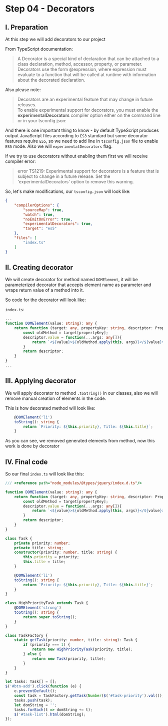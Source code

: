 # Step 04 - Decorators

## I. Preparation

At this step we will add decorators to our project

From TypeScript documentation:

> A Decorator is a special kind of declaration that can be attached to a class declaration, method, accessor, property, or parameter. Decorators use the form @expression, where expression must evaluate to a function that will be called at runtime with information about the decorated declaration.

Also please note:

> Decorators are an experimental feature that may change in future releases. <br> To enable experimental support for decorators, you must enable the **experimentalDecorators** compiler option either on the command line or in your tsconfig.json:

And there is one important thing to know - by default TypeScript produces output JavaScript files according to `ES3`
standard but some decorator features require `ES5`, so we need to add line in `tsconfig.json` file to enable `ES5` mode. 
Also we will `experimentalDecorators` flag.

If we try to use decorators without enabling them first we will receive compiler error:
> error TS1219: Experimental support for decorators is a feature that is subject to change in a future release. Set the 'experimentalDecorators' option to remove this warning. 

So, let's make modifications, our `tsconfig.json` will look like:

```json
{
    "compilerOptions": {
        "sourceMap": true,
        "watch": true,
        "noEmitOnError": true,
        "experimentalDecorators": true,
        "target": "es5"
    },
    "files": [
        "index.ts"
    ]
}
```

## II. Creating decorator

We will create decorator for method named `DOMElement`, it will be parameterized decorator that
accepts element name as parameter and wraps return value of a method into it.

So code for the decorator will look like:

`index.ts`:

```typescript
...
function DOMElement(value: string): any {
    return function (target: any, propertyKey: string, descriptor: PropertyDescriptor) {
        const oldMethod = target[propertyKey];
        descriptor.value = function(...args: any[]){
            return `<${value}>${oldMethod.apply(this, args)}</${value}>`;
        }
        return descriptor;
    }
}
...
```

## III. Applying decorator

We will apply decorator to method `.toString()` in our classes, also we will remove manual creation
of elements in the code. 

This is how decorated method will look like:

```typescript
    @DOMElement('li')
    toString(): string {
        return `Priority: ${this.priority}, Title: ${this.title}`;
    }
```
As you can see, we removed generated elements from method, now this work is done by decorator

## IV. Final code

So our final `index.ts` will look like this:

```typescript
/// <reference path="node_modules/@types/jquery/index.d.ts"/>

function DOMElement(value: string): any {
    return function (target: any, propertyKey: string, descriptor: PropertyDescriptor) {
        const oldMethod = target[propertyKey];
        descriptor.value = function(...args: any[]){
            return `<${value}>${oldMethod.apply(this, args)}</${value}>`;
        }
        return descriptor;
    }
}

class Task {
    private priority: number;
    private title: string;
    constructor(priority: number, title: string) {
        this.priority = priority;
        this.title = title;
    }

    @DOMElement('li')
    toString(): string {
        return `Priority: ${this.priority}, Title: ${this.title}`;
    }
}

class HighPriorityTask extends Task {
    @DOMElement('strong')
    toString(): string {
        return super.toString();
    }
}

class TaskFactory {
    static getTask(priority: number, title: string): Task {
        if (priority === 1) {
            return new HighPriorityTask(priority, title);
        } else {
            return new Task(priority, title);
        }
    }
}

let tasks: Task[] = [];
$('#btn-add').click(function (e) {
    e.preventDefault();
    const task = TaskFactory.getTask(Number($('#task-priority').val()), $('#task-title').val());
    tasks.push(task);
    let domString = '';
    tasks.forEach(t => domString += t);
    $('#task-list').html(domString);
});
```
